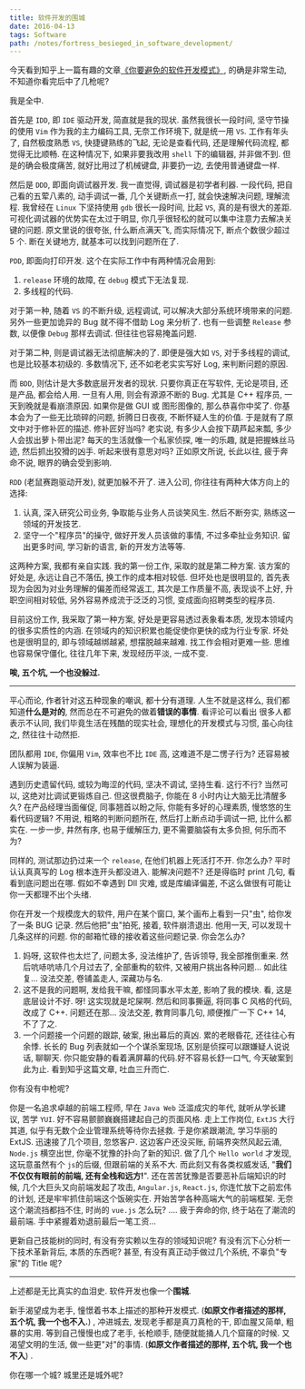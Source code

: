 ```yaml
---
title: 软件开发的围城
date: 2016-04-13
tags: Software
path: /notes/fortress_besieged_in_software_development/
---
```


今天看到知乎上一篇有趣的文章[《你要避免的软件开发模式》](http://zhuanlan.zhihu.com/p/20744178), 的确是非常生动, 不知道你看完后中了几枪呢?

我是全中.

首先是 `IDD`, 即 `IDE` 驱动开发, 简直就是我的现状. 虽然我很长一段时间, 坚守节操的使用 `Vim` 作为我的主力编码工具, 无奈工作环境下, 就是统一用 `VS`. 工作有年头了, 自然极度熟悉 `VS`, 快捷键熟练的飞起, 无论是查看代码, 还是理解代码流程, 都觉得无比顺畅. 在这种情况下, 如果非要我改用 `shell` 下的编辑器, 并非做不到. 但是的确会极度痛苦, 就好比用过了机械键盘, 非要扔一边, 去使用普通键盘一样.

然后是 `DDD`, 即面向调试器开发. 我一直觉得, 调试器是初学者利器. 一段代码, 把自己看的五荤八素的, 动手调试一番, 几个关键断点一打, 就会快速解决问题, 理解流程. 我曾经在 `Linux` 下坚持使用 `gdb` 很长一段时间, 比起 `VS`, 真的是有很大的差距. 可视化调试器的优势实在太过于明显, 你几乎很轻松的就可以集中注意力去解决关键的问题. 原文里说的很夸张, 什么断点满天飞, 而实际情况下, 断点个数很少超过 5 个. 断在关键地方, 就基本可以找到问题所在了.

`PDD`, 即面向打印开发. 这个在实际工作中有两种情况会用到:

1. `release` 环境的故障, 在 `debug` 模式下无法复现.
1. 多线程的代码.

对于第一种, 随着 `VS` 的不断升级, 远程调试, 可以解决大部分系统环境带来的问题. 另外一些更加诡异的 Bug 就不得不借助 Log 来分析了. 也有一些调整 `Release` 参数, 以便像 `Debug` 那样去调试. 但往往也容易掩盖问题.

对于第二种, 则是调试器无法彻底解决的了. 即便是强大如 `VS`, 对于多线程的调试, 也是比较基本初级的. 多数情况下, 还不如老老实实写好 Log, 来判断问题的原因.

而 `BDD`, 则估计是大多数底层开发者的现状. 只要你真正在写软件, 无论是项目, 还是产品, 都会给人用. 一旦有人用, 则会有源源不断的 Bug. 尤其是 C++ 程序员, 一天到晚就是看崩溃原因. 如果你是做 GUI 或 图形图像的, 那么恭喜你中奖了. 你基本会为了一些无比琐碎的问题, 折腾日日夜夜, 不断怀疑人生的价值. 于是就有了原文中对于修补匠的描述. 修补匠好当吗? 老实说, 有多少人会按下葫芦起来瓢, 多少人会拔出萝卜带出泥? 每天的生活就像一个私家侦探, 唯一的乐趣, 就是把握蛛丝马迹, 然后抓出狡猾的凶手. 听起来很有意思对吗? 正如原文所说, 长此以往, 疲于奔命不说, 眼界的确会受到影响.

`RDD` (老鼠赛跑驱动开发), 就更加躲不开了. 进入公司, 你往往有两种大体方向上的选择:

1. 认真, 深入研究公司业务, 争取能与业务人员谈笑风生. 然后不断夯实, 熟练这一领域的开发技艺.
1. 坚守一个"程序员"的操守, 做好开发人员该做的事情, 不过多牵扯业务知识. 留出更多时间, 学习新的语言, 新的开发方法等等.

这两种方案, 我都有亲自实践. 我的第一份工作, 采取的就是第二种方案. 该方案的好处是, 永远让自己不落伍, 换工作的成本相对较低. 但坏处也是很明显的, 首先表现为会因为对业务理解的偏差而经常返工, 其次是工作质量不高, 表现谈不上好, 升职空间相对较低, 另外容易养成流于泛泛的习惯, 变成面向招聘类型的程序员.

目前这份工作, 我采取了第一种方案, 好处是更容易透过表象看本质, 发现本领域内的很多实质性的内涵. 在领域内的知识积累也能促使你更快的成为行业专家. 坏处也是很明显的, 即与领域越绑越紧, 想摆脱越来越难. 找工作会相对更难一些. 思维也容易保守僵化, 往往几年下来, 发现经历平淡, 一成不变.

**唉, 五个坑, 一个也没躲过.**

------

平心而论, 作者针对这五种现象的嘲讽, 都十分有道理. 人生不就是这样么, 我们都知道**什么是对的**, 然而总在不可避免的做着**错误的事情**. 看评论可以看出 很多人都表示不认同, 我们毕竟生活在残酷的现实社会, 理想化的开发模式与习惯, 虽心向往之, 然往往十动然拒.

团队都用 `IDE`, 你偏用 `Vim`, 效率也不比 `IDE` 高, 这难道不是二愣子行为? 还容易被人误解为装逼.

遇到历史遗留代码, 或较为晦涩的代码, 坚决不调试, 坚持生看. 这行不行? 当然可以, 这绝对比调试更锻炼自己. 但这很费脑子, 你能在 8 小时内让大脑无比清醒多久? 在产品经理当面催促, 同事翘首以盼之际, 你能有多好的心理素质, 慢悠悠的生看代码逻辑? 不用说, 粗略的判断问题所在, 然后打上断点动手调试一把, 比什么都实在. 一步一步, 井然有序, 也易于缓解压力, 更不需要脑袋有太多负担, 何乐而不为?

同样的, 测试那边扔过来一个 `release`, 在他们机器上死活打不开. 你怎么办? 平时认认真真写的 Log 根本连开头都没进入. 能解决问题不? 还是得临时 print 几句, 看看到底问题出在哪. 假如不幸遇到 Dll 灾难, 或是库编译偏差, 不这么做很有可能让你一天都理不出个头绪.

你在开发一个规模庞大的软件, 用户在某个窗口, 某个画布上看到一只"虫", 给你发了一条 BUG 记录. 然后他把"虫"拍死, 接着, 软件崩溃退出. 他用一天, 可以发现十几条这样的问题. 你的邮箱忙碌的接收着这些问题记录. 你会怎么办?

1. 妈呀, 这软件也太烂了, 问题太多, 没法维护了, 告诉领导, 我全部推倒重来. 然后吭哧吭哧几个月过去了, 全部重构的软件, 又被用户挑出各种问题... 如此往复... 没法交差, 卷铺盖走人, 深藏功与名.
1. 这不是我的问题啊, 发给我干嘛, 都怪同事水平太差, 影响了我的模块. 看, 这是底层设计不好. 呀! 这实现就是坨屎啊. 然后和同事撕逼, 将同事 C 风格的代码, 改成了 C++. 问题还在那... 没法交差, 教育同事几句, 顺便推广一下 C++ 14, 不了了之.
1. 一个问题接一个问题的跟踪, 破案, 揪出幕后的真凶. 累的老眼昏花, 还往往心有余悸. 长长的 Bug 列表就如一个个谋杀案现场, 区别是侦探可以跟嫌疑人说说话, 聊聊天. 你只能安静的看着满屏幕的代码.好不容易长舒一口气, 今天破案到此为止. 看到知乎这篇文章, 吐血三升而亡.

你有没有中枪呢?

你是一名追求卓越的前端工程师, 早在 `Java Web` 泛滥成灾的年代, 就听从学长建议, 苦学 `YUI`. 好不容易颤颤巍巍搭建起自己的页面风格. 走上工作岗位, `ExtJS` 大行其道, 似乎有无数个企业管理系统等待你去拯救. 于是你紧跟潮流, 学习华丽的 ExtJS. 迅速接了几个项目, 忽悠客户. 这边客户还没买账, 前端界突然风起云涌, `Node.js` 横空出世, 你毫不犹豫的扑向了新的知识. 做了几个 `Hello world` 才发现, 这玩意虽然有个 `js`的后缀, 但跟前端的关系不大. 而此刻又有各类权威发话, "**我们不仅仅有眼前的前端, 还有全栈和远方!**". 还在苦苦犹豫是否要恶补后端知识的时候, 几个大巨头又向前端发起了攻击, `Angular.js`, `React.js`, 你连忙放下之前宏伟的计划, 还是牢牢抓住前端这个饭碗实在. 开始苦学各种高端大气的前端框架. 无奈这个潮流挡都挡不住, 时尚的 `vue.js` 怎么玩? .... 疲于奔命的你, 终于站在了潮流的最前端. 手中紧握着劝退前最后一笔工资...

更新自己技能树的同时, 有没有夯实赖以生存的领域知识呢? 有没有沉下心分析一下技术革新背后, 本质的东西呢? 甚至, 有没有真正动手做过几个系统, 不辜负"专家"的 Title 呢?

------

上述都是无比真实的血泪史. 软件开发也像一个**围城**.

新手渴望成为老手, 憧憬着书本上描述的那种开发模式. (**如原文作者描述的那样, 五个坑, 我一个也不入.**) , 冲进城去, 发现老手都是真刀真枪的干, 即血腥又简单, 粗暴的实用. 等到自己慢慢也成了老手, 长枪顺手, 随便就能捅人几个窟窿的时候. 又渴望文明的生活, 做一些更"对"的事情. (**如原文作者描述的那样, 五个坑, 我一个也不入**) .

你在哪一个城? 城里还是城外呢?